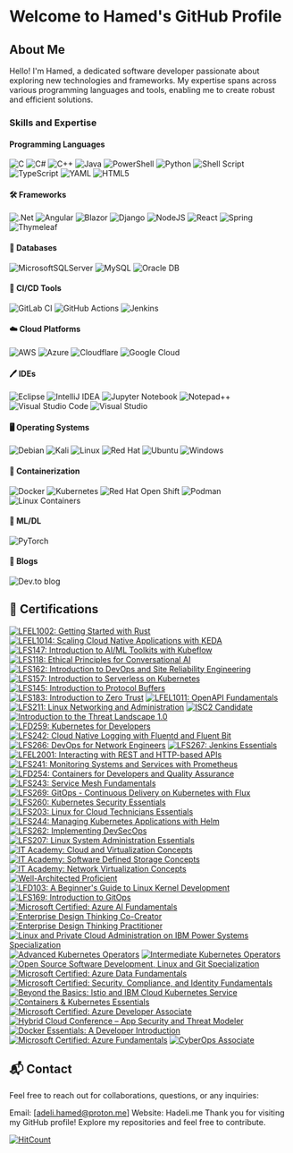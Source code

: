 # Welcome to Hamed's GitHub Profile

## About Me

Hello! I'm Hamed, a dedicated software developer passionate about exploring new technologies and frameworks. My expertise spans across various programming languages and tools, enabling me to create robust and efficient solutions.

### Skills and Expertise

#### Programming Languages 

![C](https://img.shields.io/badge/c-%2300599C.svg?style=for-the-badge&logo=c&logoColor=white)
![C#](https://img.shields.io/badge/c%23-%23239120.svg?style=for-the-badge&logo=csharp&logoColor=white)
![C++](https://img.shields.io/badge/c++-%2300599C.svg?style=for-the-badge&logo=c%2B%2B&logoColor=white)
![Java](https://img.shields.io/badge/java-%23ED8B00.svg?style=for-the-badge&logo=openjdk&logoColor=white)
![PowerShell](https://img.shields.io/badge/PowerShell-%235391FE.svg?style=for-the-badge&logo=powershell&logoColor=white)
![Python](https://img.shields.io/badge/python-3670A0?style=for-the-badge&logo=python&logoColor=ffdd54)
![Shell Script](https://img.shields.io/badge/shell_script-%23121011.svg?style=for-the-badge&logo=gnu-bash&logoColor=white)
![TypeScript](https://img.shields.io/badge/typescript-%23007ACC.svg?style=for-the-badge&logo=typescript&logoColor=white)
![YAML](https://img.shields.io/badge/yaml-%23ffffff.svg?style=for-the-badge&logo=yaml&logoColor=151515)
![HTML5](https://img.shields.io/badge/html5-%23E34F26.svg?style=for-the-badge&logo=html5&logoColor=white)

#### 🛠️ Frameworks

![.Net](https://img.shields.io/badge/.NET-5C2D91?style=for-the-badge&logo=.net&logoColor=white)
![Angular](https://img.shields.io/badge/angular-%23DD0031.svg?style=for-the-badge&logo=angular&logoColor=white)
![Blazor](https://img.shields.io/badge/blazor-%235C2D91.svg?style=for-the-badge&logo=blazor&logoColor=white)
![Django](https://img.shields.io/badge/django-%23092E20.svg?style=for-the-badge&logo=django&logoColor=white)
![NodeJS](https://img.shields.io/badge/node.js-6DA55F?style=for-the-badge&logo=node.js&logoColor=white)
![React](https://img.shields.io/badge/react-%2320232a.svg?style=for-the-badge&logo=react&logoColor=%2361DAFB)
![Spring](https://img.shields.io/badge/spring-%236DB33F.svg?style=for-the-badge&logo=spring&logoColor=white)
![Thymeleaf](https://img.shields.io/badge/Thymeleaf-%23005C0F.svg?style=for-the-badge&logo=Thymeleaf&logoColor=white)

####  💾 Databases

![MicrosoftSQLServer](https://img.shields.io/badge/Microsoft%20SQL%20Server-CC2927?style=for-the-badge&logo=microsoft%20sql%20server&logoColor=white)
![MySQL](https://img.shields.io/badge/mysql-4479A1.svg?style=for-the-badge&logo=mysql&logoColor=white)
![Oracle DB](https://img.shields.io/badge/Oracle-F80000?style=for-the-badge&logo=oracle&logoColor=white)


#### 🚀 CI/CD Tools

![GitLab CI](https://img.shields.io/badge/gitlab%20ci-%23181717.svg?style=for-the-badge&logo=gitlab&logoColor=white)
![GitHub Actions](https://img.shields.io/badge/github%20actions-%232671E5.svg?style=for-the-badge&logo=githubactions&logoColor=white)
![Jenkins](https://img.shields.io/static/v1?style=for-the-badge&message=Jenkins&color=D24939&logo=Jenkins&logoColor=FFFFFF&label=)


#### ☁️ Cloud Platforms

![AWS](https://img.shields.io/badge/Amazon_AWS-232F3E?style=for-the-badge&logo=amazon-web-services&logoColor=white)
![Azure](https://img.shields.io/badge/Microsoft_Azure-0078D4?style=for-the-badge&logo=microsoft-azure&logoColor=white)
![Cloudflare](https://img.shields.io/badge/Cloudflare-F38020?style=for-the-badge&logo=Cloudflare&logoColor=white)
![Google Cloud](https://img.shields.io/badge/Google_Cloud-4285F4?style=for-the-badge&logo=google-cloud&logoColor=white)

#### 🖊️ IDEs

![Eclipse](https://img.shields.io/badge/Eclipse-FE7A16.svg?style=for-the-badge&logo=Eclipse&logoColor=white)
![IntelliJ IDEA](https://img.shields.io/badge/IntelliJIDEA-000000.svg?style=for-the-badge&logo=intellij-idea&logoColor=white)
![Jupyter Notebook](https://img.shields.io/badge/jupyter-%23FA0F00.svg?style=for-the-badge&logo=jupyter&logoColor=white)
![Notepad++](https://img.shields.io/badge/Notepad++-90E59A.svg?style=for-the-badge&logo=notepad%2b%2b&logoColor=black)
![Visual Studio Code](https://img.shields.io/badge/Visual%20Studio%20Code-0078d7.svg?style=for-the-badge&logo=visual-studio-code&logoColor=white)
![Visual Studio](https://img.shields.io/badge/Visual%20Studio-5C2D91.svg?style=for-the-badge&logo=visual-studio&logoColor=white)

#### 🖥️ Operating Systems

![Debian](https://img.shields.io/badge/Debian-D70A53?style=for-the-badge&logo=debian&logoColor=white)
![Kali](https://img.shields.io/badge/Kali-268BEE?style=for-the-badge&logo=kalilinux&logoColor=white)
![Linux](https://img.shields.io/badge/Linux-FCC624?style=for-the-badge&logo=linux&logoColor=black)
![Red Hat](https://img.shields.io/badge/Red%20Hat-EE0000?style=for-the-badge&logo=redhat&logoColor=white)
![Ubuntu](https://img.shields.io/badge/Ubuntu-E95420?style=for-the-badge&logo=ubuntu&logoColor=white)
![Windows](https://img.shields.io/badge/Windows-0078D6?style=for-the-badge&logo=windows&logoColor=white)

####  :whale: Containerization 

![Docker](https://img.shields.io/badge/docker-%230db7ed.svg?style=for-the-badge&logo=docker&logoColor=white)
![Kubernetes](https://img.shields.io/badge/kubernetes-%23326ce5.svg?style=for-the-badge&logo=kubernetes&logoColor=white)
![Red Hat Open Shift](https://img.shields.io/static/v1?style=for-the-badge&message=Red+Hat+Open+Shift&color=EE0000&logo=Red+Hat+Open+Shift&logoColor=FFFFFF&label=)
![Podman](https://img.shields.io/static/v1?style=for-the-badge&message=Podman&color=892CA0&logo=Podman&logoColor=FFFFFF&label=)
![Linux Containers](https://img.shields.io/static/v1?style=for-the-badge&message=Linux+Containers&color=333333&logo=Linux+Containers&logoColor=FFFFFF&label=)

#### 🤖 ML/DL 

![PyTorch](https://img.shields.io/badge/PyTorch-%23EE4C2C.svg?style=for-the-badge&logo=PyTorch&logoColor=white)

#### 📝 Blogs

![Dev.to blog](https://img.shields.io/badge/dev.to-0A0A0A?style=for-the-badge&logo=dev.to&logoColor=white)

## 🏅 Certifications

<!--START_SECTION:badges-->
[![LFEL1002: Getting Started with Rust](https://images.credly.com/size/110x110/images/f0ea261a-b9b5-4451-810f-271943e2a6a9/blob)](http://www.credly.com/badges/cd8fd2c8-2d4b-4d3f-aed3-ef5471e24ce3 "LFEL1002: Getting Started with Rust")
[![LFEL1014: Scaling Cloud Native Applications with KEDA](https://images.credly.com/size/110x110/images/c35303ff-2b71-4f77-8fb2-c985c39dbf7f/blob)](http://www.credly.com/badges/2f43ea24-7961-4ded-a572-1470260160e2 "LFEL1014: Scaling Cloud Native Applications with KEDA")
[![LFS147: Introduction to AI/ML Toolkits with Kubeflow](https://images.credly.com/size/110x110/images/906144d4-60a6-467f-8b0f-006d4548844f/blob)](http://www.credly.com/badges/61f57804-dbbf-4dc5-bbc7-f50a1429b70c "LFS147: Introduction to AI/ML Toolkits with Kubeflow")
[![LFS118: Ethical Principles for Conversational AI](https://images.credly.com/size/110x110/images/d504af50-e3f2-4fc8-87bb-9d4452fb09f9/blob)](http://www.credly.com/badges/5b912b5a-172e-417e-aa52-a350a52ade67 "LFS118: Ethical Principles for Conversational AI")
[![LFS162: Introduction to DevOps and Site Reliability Engineering](https://images.credly.com/size/110x110/images/2397c05c-eb0e-4b08-be97-9e8261d43125/blob)](http://www.credly.com/badges/4f36502a-93a4-433a-ba4d-02cb7cfc4aea "LFS162: Introduction to DevOps and Site Reliability Engineering")
[![LFS157: Introduction to Serverless on Kubernetes](https://images.credly.com/size/110x110/images/3cdbeb68-f2c2-43e9-ad18-c97cb719c3b0/blob)](http://www.credly.com/badges/6cffe731-a64d-4e48-9adc-c7aa392a1d92 "LFS157: Introduction to Serverless on Kubernetes")
[![LFS145: Introduction to Protocol Buffers](https://images.credly.com/size/110x110/images/bd4f7858-39da-4504-b0a0-e9da488c260f/blob)](http://www.credly.com/badges/07e7d378-b36e-40cd-831c-dfc0421697a1 "LFS145: Introduction to Protocol Buffers")
[![LFS183: Introduction to Zero Trust](https://images.credly.com/size/110x110/images/030d09ff-a748-4dad-a76f-da3fc4d2c25b/blob)](http://www.credly.com/badges/1e32e0e3-da6c-4bc1-9d12-06a489d1a5e8 "LFS183: Introduction to Zero Trust")
[![LFEL1011: OpenAPI Fundamentals](https://images.credly.com/size/110x110/images/702cdbe4-2925-496b-a77f-96fdf90404a7/blob)](http://www.credly.com/badges/e8063aef-a388-4e17-8a60-b8048837e061 "LFEL1011: OpenAPI Fundamentals")
[![LFS211: Linux Networking and Administration](https://images.credly.com/size/110x110/images/619bc2a6-cc83-4c1a-a23e-a663e19541b5/image.png)](http://www.credly.com/badges/e9b0c745-bee5-4239-9b53-4b9e2374df38 "LFS211: Linux Networking and Administration")
[![ISC2 Candidate](https://images.credly.com/size/110x110/images/9180921d-4a13-429e-9357-6f9706a554f0/image.png)](http://www.credly.com/badges/4de3d89a-aa5b-4cdf-a037-5ed8343c0e0e "ISC2 Candidate")
[![Introduction to the Threat Landscape 1.0](https://images.credly.com/size/110x110/images/8395e492-f8aa-4617-a258-6c844f628fa2/image.png)](http://www.credly.com/badges/e83e7c96-cf52-4e5c-aff5-bacfae6fb9df "Introduction to the Threat Landscape 1.0")
[![LFD259: Kubernetes for Developers](https://images.credly.com/size/110x110/images/f906b6db-2dc5-4908-b27d-8f05beec8dad/blob)](http://www.credly.com/badges/ff29461d-e802-4220-a63a-183631691540 "LFD259: Kubernetes for Developers")
[![LFS242: Cloud Native Logging with Fluentd and Fluent Bit](https://images.credly.com/size/110x110/images/e4ec928d-6701-4f76-82e6-1ac5eeb241f3/blob)](http://www.credly.com/badges/02b88774-3801-4ac5-beab-7c91ffe58a7d "LFS242: Cloud Native Logging with Fluentd and Fluent Bit")
[![LFS266: DevOps for Network Engineers](https://images.credly.com/size/110x110/images/c5eadaed-566c-49ce-83cc-ea8ca4c101b6/LF_logobadge.png)](http://www.credly.com/badges/9e1d6d8b-abc8-40f4-a7fd-b9965554d6e7 "LFS266: DevOps for Network Engineers")
[![LFS267: Jenkins Essentials](https://images.credly.com/size/110x110/images/143ccc51-e60d-45ed-a636-f73f367182b2/blob)](http://www.credly.com/badges/64b51f06-d08f-4030-9c99-eb590e906374 "LFS267: Jenkins Essentials")
[![LFEL2001: Interacting with REST and HTTP-based APIs](https://images.credly.com/size/110x110/images/a9ce6c69-883e-4eb7-a2ca-cbc4ac7ad8fa/blob)](http://www.credly.com/badges/1c0e1e9d-5645-4f88-9d93-29397fd845a6 "LFEL2001: Interacting with REST and HTTP-based APIs")
[![LFS241: Monitoring Systems and Services with Prometheus](https://images.credly.com/size/110x110/images/d4e0cdf0-37a3-4acb-af20-4964477262ff/blob)](http://www.credly.com/badges/7df18c35-2ed1-4c03-8fe7-f4e2e6027c59 "LFS241: Monitoring Systems and Services with Prometheus")
[![LFD254: Containers for Developers and Quality Assurance](https://images.credly.com/size/110x110/images/cdfff820-b8fb-41c6-b9d9-0835f07cfbb6/blob)](http://www.credly.com/badges/30764356-11e8-4abd-9d49-1f9a3a428aab "LFD254: Containers for Developers and Quality Assurance")
[![LFS243: Service Mesh Fundamentals](https://images.credly.com/size/110x110/images/c4c83dc5-0b45-43d5-b06a-eb8b936455e4/blob)](http://www.credly.com/badges/7d2de53a-467b-43c1-9f65-f040d94cf9f1 "LFS243: Service Mesh Fundamentals")
[![LFS269: GitOps - Continuous Delivery on Kubernetes with Flux](https://images.credly.com/size/110x110/images/cdcfce9a-f96a-4622-a2d0-f75aaaf67a0b/blob)](http://www.credly.com/badges/ca95c443-6929-48cd-ac57-c2c5dd7199df "LFS269: GitOps - Continuous Delivery on Kubernetes with Flux")
[![LFS260: Kubernetes Security Essentials](https://images.credly.com/size/110x110/images/64043a05-7529-4e32-8171-688361d12bae/blob)](http://www.credly.com/badges/6853e284-b7c0-4ff9-9e9d-595e48fbe9e0 "LFS260: Kubernetes Security Essentials")
[![LFS203: Linux for Cloud Technicians Essentials](https://images.credly.com/size/110x110/images/8a050055-1c59-40ef-b810-a3139ede6b63/blob)](http://www.credly.com/badges/464a0a13-d6c1-4853-bd66-e7446e74b00f "LFS203: Linux for Cloud Technicians Essentials")
[![LFS244: Managing Kubernetes Applications with Helm](https://images.credly.com/size/110x110/images/ce2db59e-f0f3-459f-b3e9-e2b29abd41e3/blob)](http://www.credly.com/badges/61d745f1-41cc-4697-a192-e5516aa55706 "LFS244: Managing Kubernetes Applications with Helm")
[![LFS262: Implementing DevSecOps](https://images.credly.com/size/110x110/images/66d874f8-9fe7-4edd-91e3-58a5e311c4fa/blob)](http://www.credly.com/badges/3d41b150-7c61-4707-9c93-cf932d90e574 "LFS262: Implementing DevSecOps")
[![LFS207: Linux System Administration Essentials](https://images.credly.com/size/110x110/images/b9a64860-cb15-42fe-9c9b-99114021473a/blob)](http://www.credly.com/badges/cc257cff-e8de-465c-846e-6d871bf63f42 "LFS207: Linux System Administration Essentials")
[![IT Academy: Cloud and Virtualization Concepts](https://images.credly.com/size/110x110/images/8ca28f8d-5ac0-49d7-b783-608cd4a61072/image.png)](http://www.credly.com/badges/7cf0a38a-6a43-4f04-8593-8c55b13e8e75 "IT Academy: Cloud and Virtualization Concepts")
[![IT Academy: Software Defined Storage Concepts](https://images.credly.com/size/110x110/images/8402299b-f265-4a94-bfea-08fc925e7d0b/image.png)](http://www.credly.com/badges/26bd4d6c-2819-478d-a05c-b0a5db5a276b "IT Academy: Software Defined Storage Concepts")
[![IT Academy: Network Virtualization Concepts](https://images.credly.com/size/110x110/images/930cc3e4-8a2e-41ae-84b8-40fcf471f786/image.png)](http://www.credly.com/badges/a35d34df-851d-4880-8a1b-aa88aa5cae23 "IT Academy: Network Virtualization Concepts")
[![Well-Architected Proficient](https://images.credly.com/size/110x110/images/b870667f-00a3-48d7-b988-9c02b441b883/image.png)](http://www.credly.com/badges/990bcad1-3115-414d-99ce-97253b4b883c "Well-Architected Proficient")
[![LFD103: A Beginner's Guide to Linux Kernel Development](https://images.credly.com/size/110x110/images/c6d2f560-62c8-4b89-a825-aa982fdafed7/blob)](http://www.credly.com/badges/ec0c9b8b-78e4-480d-8add-a295cf8abbcf "LFD103: A Beginner's Guide to Linux Kernel Development")
[![LFS169: Introduction to GitOps](https://images.credly.com/size/110x110/images/032a65da-a036-4d05-ad80-8fc1274363ab/blob)](http://www.credly.com/badges/ffa48e86-884b-4acc-8eb3-1e018a0d2bd9 "LFS169: Introduction to GitOps")
[![Microsoft Certified: Azure AI Fundamentals](https://images.credly.com/size/110x110/images/4136ced8-75d5-4afb-8677-40b6236e2672/azure-ai-fundamentals-600x600.png)](http://www.credly.com/badges/6731ee5f-e9bb-457b-967a-518bbf5fdb22 "Microsoft Certified: Azure AI Fundamentals")
[![Enterprise Design Thinking Co-Creator](https://images.credly.com/size/110x110/images/2700b813-82b8-4232-9b36-5dcd5cd24584/Badges_v8-08_Co-Creator.png)](http://www.credly.com/badges/e7903537-4251-4795-a4ed-083087f88cca "Enterprise Design Thinking Co-Creator")
[![Enterprise Design Thinking Practitioner](https://images.credly.com/size/110x110/images/bc08972c-3c7d-4b99-82a0-c94bcca36674/Badges_v8-07_Practitioner.png)](http://www.credly.com/badges/34ed153d-b3ec-4408-88a9-239c4af8b3bb "Enterprise Design Thinking Practitioner")
[![Linux and Private Cloud Administration on IBM Power Systems Specialization](https://images.credly.com/size/110x110/images/aa6b6ee5-07b1-43f7-aad6-87ab946036ce/Linux_and_Private_Cloud_on_IBM_Systems_Specialization.png)](http://www.credly.com/badges/b41c5792-7572-46d2-8483-c87258bb0322 "Linux and Private Cloud Administration on IBM Power Systems Specialization")
[![Advanced Kubernetes Operators](https://images.credly.com/size/110x110/images/21f1ee2e-1ead-45c4-b2a8-1d08760440f6/Advanced_Kubernetes_Operators.png)](http://www.credly.com/badges/95450b79-e539-4b82-b0d9-91e909a7499a "Advanced Kubernetes Operators")
[![Intermediate Kubernetes Operators](https://images.credly.com/size/110x110/images/7e660e6a-5295-4b95-94cc-2f4f96d8b650/Intermediate_Kubernetes_Operators.png)](http://www.credly.com/badges/cfb58ee9-9f6e-457b-92a8-02fb358532a5 "Intermediate Kubernetes Operators")
[![Open Source Software Development, Linux and Git Specialization](https://images.credly.com/size/110x110/images/a8e890b4-d484-4e04-b521-fba516a8c3cd/coursera-specialization-badge.png)](http://www.credly.com/badges/fbbcdb7d-f832-4830-8eb7-518de343ad87 "Open Source Software Development, Linux and Git Specialization")
[![Microsoft Certified: Azure Data Fundamentals](https://images.credly.com/size/110x110/images/70eb1e3f-d4de-4377-a062-b20fb29594ea/azure-data-fundamentals-600x600.png)](http://www.credly.com/badges/d179ef3c-725d-4be9-a644-62503811f5b1 "Microsoft Certified: Azure Data Fundamentals")
[![Microsoft Certified: Security, Compliance, and Identity Fundamentals](https://images.credly.com/size/110x110/images/fc1352af-87fa-4947-ba54-398a0e63322e/security-compliance-and-identity-fundamentals-600x600.png)](http://www.credly.com/badges/793640f5-99f5-445e-8d77-9fbbe527f402 "Microsoft Certified: Security, Compliance, and Identity Fundamentals")
[![Beyond the Basics: Istio and IBM Cloud Kubernetes Service](https://images.credly.com/size/110x110/images/8d34d489-84bf-4861-a4a0-9e9d68318c5c/Beyond_basics_of_Istio_on_Cloud_v2.png)](http://www.credly.com/badges/05d4a310-82bd-429f-9147-675147c7ba71 "Beyond the Basics: Istio and IBM Cloud Kubernetes Service")
[![Containers & Kubernetes Essentials](https://images.credly.com/size/110x110/images/82966826-6630-4768-80d4-6028b3fab414/image.png)](http://www.credly.com/badges/6cf73f2b-d151-46c6-aac1-e5f4e01e77e2 "Containers & Kubernetes Essentials")
[![Microsoft Certified: Azure Developer Associate](https://images.credly.com/size/110x110/images/63316b60-f62d-4e51-aacc-c23cb850089c/azure-developer-associate-600x600.png)](http://www.credly.com/badges/fdcea632-b5d0-459c-a719-e1706c1faa52 "Microsoft Certified: Azure Developer Associate")
[![Hybrid Cloud Conference – App Security and Threat Modeler](https://images.credly.com/size/110x110/images/f93b9f99-8d58-431e-82a6-a44c3ab7e668/Hybrid_Cloud_Conf_-_App_Sec_and_Threat_Modler.png)](http://www.credly.com/badges/14a8b821-d032-4bd4-bd30-63f4a16504b2 "Hybrid Cloud Conference – App Security and Threat Modeler")
[![Docker Essentials: A Developer Introduction](https://images.credly.com/size/110x110/images/08216781-93cb-4ba1-8110-8eb3401fa8ce/Docker_Essentials_-_ISDN.png)](http://www.credly.com/badges/98e73ba9-0090-484c-9ebe-75dd70ad5754 "Docker Essentials: A Developer Introduction")
[![Microsoft Certified: Azure Fundamentals](https://images.credly.com/size/110x110/images/be8fcaeb-c769-4858-b567-ffaaa73ce8cf/image.png)](http://www.credly.com/badges/7cdea281-ca5d-4de0-8aff-53d92ef3bba2 "Microsoft Certified: Azure Fundamentals")
[![CyberOps Associate](https://images.credly.com/size/110x110/images/53f37f83-04a1-4935-9b1e-21a99cc6e1b2/CyberOpsAssoc.png)](http://www.credly.com/badges/2c004c94-ed9d-471b-b422-562940d58644 "CyberOps Associate")
<!--END_SECTION:badges-->

## 📬 Contact
Feel free to reach out for collaborations, questions, or any inquiries:

Email: [adeli.hamed@proton.me]
Website: Hadeli.me
Thank you for visiting my GitHub profile! Explore my repositories and feel free to contribute.



  [![HitCount](https://hits.dwyl.com/hamed0406/hamed0406.svg?style=flat-square)](http://hits.dwyl.com/hamed0406/hamed0406)


